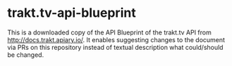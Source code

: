 # trakt.tv-api-blueprint

This is a downloaded copy of the API Blueprint of the trakt.tv API from http://docs.trakt.apiary.io/. It enables suggesting changes to the document via PRs on this repository instead of textual description what could/should be changed.